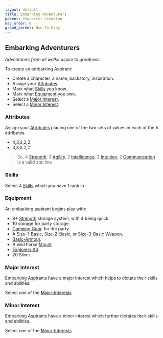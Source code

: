 ```yaml
---
layout: default
title: Embarking Adventurers
parent: Character Creation
nav_order: 0
grand_parent: How To Play
---
```


## Embarking Adventurers
*Adventurers from all walks aspire to greatness.*

To create an embarking Aspirant:
* Create a character, a name, backstory, inspiration.
* Assign your [Attributes](#Attributes).
* Mark what [Skills](#Skills) you know.
* Mark what [Equipment](#Equipment) you own.
* Select a [Major Interest](#Major%20Interest).
* Select a [Minor Interest](#Minor%20Interest).

### Attributes
Assign your [Attributes](Core/Attributes) placing one of the two sets of values in each of the 5 attributes.

- 4,3,2,2,2
- 3,3,3,2,2

> So, 4 [Strength](Core/Strength), 3 [Agility](Core/Agility), 2 [Intelligence](Core/Intelligence), 2 [Intuition](Game/Core/Intuition), 2 [Communication](Core/Communication) is a valid stat line


### Skills
Select 4 [Skills](Game/Core/Skills) which you have 1 rank in.

### Equipment
An embarking aspirant begins play with:
- 8+ [Strength](Game/Core/Strength) storage system, with 4 being quick.
- 10 storage for party storage.
- [Camping Gear](Example-Gear#Camping%20Gear), for the party.
- A [Size-1-Basic](Game/Gear/Size-1-Basic), [Size-2-Basic](Game/Gear/Size-2-Basic), or [Size-3-Basic](Game/Gear/Size-3-Basic) Weapon. 
- [Basic-Armour](Game/Gear/Basic-Armour).
- A wild horse [Mount](Mounts).
- [Explorers Kit](Game/Example-Gear#Explorers%20Kit).
- 20 Silver. 

### Major Interest
Embarking Aspirants have a major interest which helps to dictate their skills and abilities. 

Select one of the [Major-Interests](Game/Worlds/Embarking/Major-Interests)

### Minor Interest
Embarking Aspirants have a minor interest which further dictates their skills and abilities.

Select one of the [Minor-Interests](Game/Worlds/Embarking/Minor-Interests)